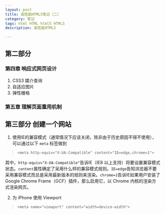 ```yaml
---
layout: post
title: 高性能HTML5笔记（二）
category: 笔记
tags: html HTML html5 HTML5
description: 高性能HTML5

---
```


## 第二部分

### 第四章 响应式网页设计

1. CSS3 媒介查询
2. 自适应图片
3. 弹性栅格

### 第五章 理解页面重用机制

## 第三部分 创建一个网站

1. 使用IE的兼容模式（通常情况下应该关闭，除非由于历史原因不得不使用），可以通过以下 `meta` 标签做到

> `<meta http-equiv="X-UA-Compatible" content="IE=edge,chrome=1">`

其中，`http-equiv="X-UA-Compatible"`告诉IE（IE8 以上支持）将要设置兼容模式状态。`content`属性确定了采用什么样的兼容模式规则。`IE=edge`告知浏览器不要采用兼容模式而总是采用最新版本的规则来渲染。`chrome=1`告诉IE如果用户安装了 Google Chrome Frame（GCF）插件，那么启用它，以 Chrome 内核的渲染方式渲染网页。

2. 为 iPhone 使用 Viewport

> `<meta name="viewport" content="width=device-width">`

